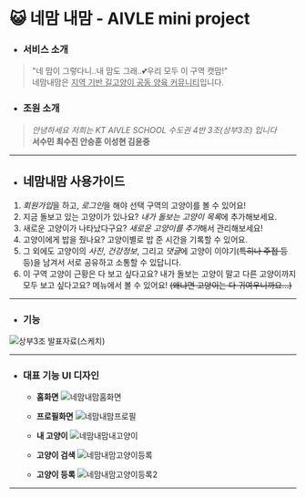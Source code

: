 # &#128570; 네맘 내맘 - AIVLE mini project 
- ### 서비스 소개
> "네 맘이 그렇다니..내 맘도 그래..💕우리 모두 이 구역 캣맘!" <br>
> 네맘내맘은 <u>지역 기반 길고양이 공동 양육 커뮤니티</u>입니다.

- ### 조원 소개
>*안녕하세요 저희는 KT AIVLE SCHOOL 수도권 4반 3조(상부3조) 입니다* <br>
>**서수민 최수진 안승훈 이성현 김윤중**
------------------
- ## 네맘내맘 사용가이드
1. *회원가입*을 하고, *로그인*을 해야 선택 구역의 고양이를 볼 수 있어요!
2. 지금 돌보고 있는 고양이가 있나요? *내가 돌보는 고양이 목록*에 추가해보세요.
3. 새로운 고양이가 나타났다구요? *새로운 고양이를 추가*해서 관리해보세요!
4. 고양이에게 밥을 줬나요? 고양이별로 밥 준 시간을 기록할 수 있어요.
5. 그 외에도 고양이의 *사진*, *건강정보*, 그리고 *댓글*에 고양이 이야기(~~특히나 주접 등등~~)을 남겨서 서로 공유하고 소통할 수 있답니다.
6. 이 구역 고양이 근황은 다 보고 싶다고요? 내가 돌보는 고양이 말고 다른 고양이까지 모두 보고 싶다고요? 메뉴에서 볼 수 있어요! ~~(왜냐면 고양이는 다 귀여우니까요...)~~
----------------
- ### 기능

![상부3조 발표자료(스케치)](https://user-images.githubusercontent.com/43026485/151471122-521e3053-0ffb-43eb-bb7e-8f4db7e94dba.png)

----------------
- ### 대표 기능 UI 디자인

  * **홈화면**
![네맘내맘홈화면](https://user-images.githubusercontent.com/43026485/151468848-bfb83227-ee30-442b-a294-5398c141ae3a.jpg)
  * **프로필화면**
![네맘내맘프로필](https://user-images.githubusercontent.com/43026485/151468063-05f7534c-5082-4069-ab9f-dde274cb433e.jpg)

  * **내 고양이**
![네맘내맘내고양이](https://user-images.githubusercontent.com/43026485/151470316-8b9d3cf0-a591-47f8-a299-80e5ef50d5f5.jpg)

  * **고양이 검색**
![네맘내맘고양이등록](https://user-images.githubusercontent.com/43026485/151470540-81a506fd-4d6f-4e99-b647-0ed7148313d5.jpg)
  *  **고양이 등록** 
![네맘내맘고양이등록2](https://user-images.githubusercontent.com/43026485/151470544-d1e1649a-e6ad-4b70-851a-61a16af62ff9.jpg)
-------------------
